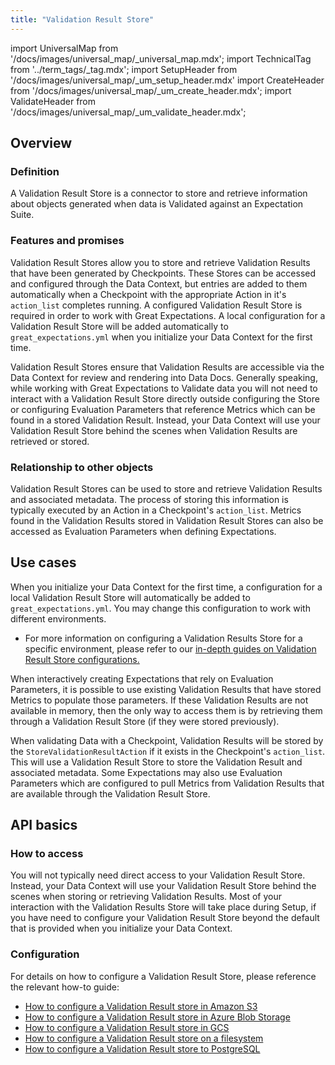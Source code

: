 ```yaml
---
title: "Validation Result Store"
---
```

import UniversalMap from '/docs/images/universal_map/_universal_map.mdx';
import TechnicalTag from '../term_tags/_tag.mdx';
import SetupHeader from '/docs/images/universal_map/_um_setup_header.mdx'
import CreateHeader from '/docs/images/universal_map/_um_create_header.mdx';
import ValidateHeader from '/docs/images/universal_map/_um_validate_header.mdx';


<UniversalMap setup='active' connect='inactive' create='active' validate='active'/> 

## Overview

### Definition

A Validation Result Store is a connector to store and retrieve information about objects generated when data is Validated against an Expectation Suite.

### Features and promises

Validation Result Stores allow you to store and retrieve Validation Results that have been generated by Checkpoints.  These Stores can be accessed and configured through the Data Context, but entries are added to them automatically when a Checkpoint with the appropriate Action in it's `action_list` completes running.  A configured Validation Result Store is required in order to work with Great Expectations.  A local configuration for a Validation Result Store will be added automatically to `great_expectations.yml` when you initialize your Data Context for the first time.

Validation Result Stores ensure that Validation Results are accessible via the Data Context for review and rendering into Data Docs.  Generally speaking, while working with Great Expectations to Validate data you will not need to interact with a Validation Result Store directly outside configuring the Store or configuring Evaluation Parameters that reference Metrics which can be found in a stored Validation Result.  Instead, your Data Context will use your Validation Result Store behind the scenes when Validation Results are retrieved or stored.

### Relationship to other objects

Validation Result Stores can be used to store and retrieve Validation Results and associated metadata.  The process of storing this information is typically executed by an Action in a Checkpoint's `action_list`.  Metrics found in the Validation Results stored in Validation Result Stores can also be accessed as Evaluation Parameters when defining Expectations.

## Use cases

<SetupHeader/>

When you initialize your Data Context for the first time, a configuration for a local Validation Result Store will automatically be added to `great_expectations.yml`. You may change this configuration to work with different environments. 

- For more information on configuring a Validation Results Store for a specific environment, please refer to our [in-depth guides on Validation Result Store configurations.](../guides/setup/index.md#validation-result-stores)


<CreateHeader/>

When interactively creating Expectations that rely on Evaluation Parameters, it is possible to use existing Validation Results that have stored Metrics to populate those parameters.  If these Validation Results are not available in memory, then the only way to access them is by retrieving them through a Validation Result Store (if they were stored previously).

<ValidateHeader/>

When validating Data with a Checkpoint, Validation Results will be stored by the `StoreValidationResultAction` if it exists in the Checkpoint's `action_list`.  This will use a Validation Result Store to store the Validation Result and associated metadata.  Some Expectations may also use Evaluation Parameters which are configured to pull Metrics from Validation Results that are available through the Validation Result Store.

## API basics

### How to access

You will not typically need direct access to your Validation Result Store.  Instead, your Data Context will use your Validation Result Store behind the scenes when storing or retrieving Validation Results.  Most of your interaction with the Validation Results Store will take place during Setup, if you have need to configure your Validation Result Store beyond the default that is provided when you initialize your Data Context.

### Configuration

For details on how to configure a Validation Result Store, please reference the relevant how-to guide:

- [How to configure a Validation Result store in Amazon S3](../guides/setup/configuring_metadata_stores/how_to_configure_a_validation_result_store_in_amazon_s3.md)
- [How to configure a Validation Result store in Azure Blob Storage](../guides/setup/configuring_metadata_stores/how_to_configure_a_validation_result_store_in_azure_blob_storage.md)
- [How to configure a Validation Result store in GCS](../guides/setup/configuring_metadata_stores/how_to_configure_a_validation_result_store_in_gcs.md)
- [How to configure a Validation Result store on a filesystem](../guides/setup/configuring_metadata_stores/how_to_configure_a_validation_result_store_on_a_filesystem.md)
- [How to configure a Validation Result store to PostgreSQL](../guides/setup/configuring_metadata_stores/how_to_configure_a_validation_result_store_to_postgresql.md)

